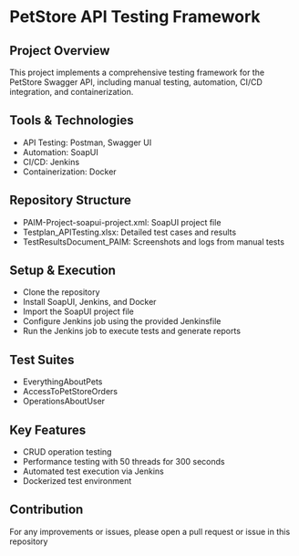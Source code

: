 # PetStore API Testing Framework
## Project Overview
This project implements a comprehensive testing framework for the PetStore Swagger API, including manual testing, automation, CI/CD integration, and containerization.

## Tools & Technologies

* API Testing: Postman, Swagger UI
* Automation: SoapUI
* CI/CD: Jenkins
* Containerization: Docker

## Repository Structure

* PAIM-Project-soapui-project.xml: SoapUI project file
* Testplan_APITesting.xlsx: Detailed test cases and results
* TestResultsDocument_PAIM: Screenshots and logs from manual tests

## Setup & Execution

* Clone the repository
* Install SoapUI, Jenkins, and Docker
* Import the SoapUI project file
* Configure Jenkins job using the provided Jenkinsfile
* Run the Jenkins job to execute tests and generate reports

## Test Suites

* EverythingAboutPets
* AccessToPetStoreOrders
* OperationsAboutUser

## Key Features

* CRUD operation testing
* Performance testing with 50 threads for 300 seconds
* Automated test execution via Jenkins
* Dockerized test environment

## Contribution
For any improvements or issues, please open a pull request or issue in this repository